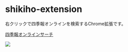# shikiho-extension
右クリックで四季報オンラインを検索するChrome拡張です。

[四季報オンラインサーチ](https://chrome.google.com/webstore/detail/pgkckjofcfnmfeblpcbalkhocebkjjeh/publish-accepted?authuser=0&hl=ja)

<img src="https://lh3.googleusercontent.com/YtqDp_kiUcC_7ps7s37LryGbZhbJxSCQ9uSLk1gXHAAIXb9ydtIEfg5pkslrXDPQPanswOZx0A=w640-h400-e365">
